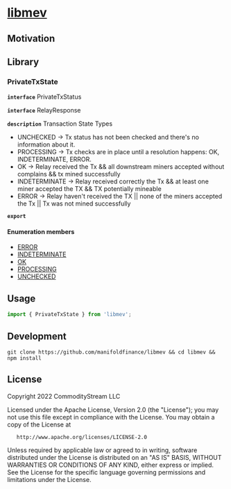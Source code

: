 # [libmev](#)

## Motivation


## Library

### PrivateTxState

**`interface`** PrivateTxStatus

**`interface`** RelayResponse

**`description`** Transaction State Types

- UNCHECKED -> Tx status has not been checked and there's no information about it.
- PROCESSING -> Tx checks are in place until a resolution happens: OK, INDETERMINATE, ERROR.
- OK -> Relay received the Tx && all downstream miners accepted without complains && tx mined successfully
- INDETERMINATE -> Relay received correctly the Tx && at least one miner accepted the TX && TX potentially mineable
- ERROR -> Relay haven't received the TX || none of the miners accepted the Tx || Tx was not mined successfully

**`export`**
#### Enumeration members

- [ERROR](PrivateTxState.md#error)
- [INDETERMINATE](PrivateTxState.md#indeterminate)
- [OK](PrivateTxState.md#ok)
- [PROCESSING](PrivateTxState.md#processing)
- [UNCHECKED](PrivateTxState.md#unchecked)



## Usage


```typescript
import { PrivateTxState } from 'libmev';
```


## Development

```shell
git clone https://github.com/manifoldfinance/libmev && cd libmev && npm install 
```

## License


   Copyright 2022 CommodityStream LLC

   Licensed under the Apache License, Version 2.0 (the "License");
   you may not use this file except in compliance with the License.
   You may obtain a copy of the License at

       http://www.apache.org/licenses/LICENSE-2.0

   Unless required by applicable law or agreed to in writing, software
   distributed under the License is distributed on an "AS IS" BASIS,
   WITHOUT WARRANTIES OR CONDITIONS OF ANY KIND, either express or implied.
   See the License for the specific language governing permissions and
   limitations under the License.